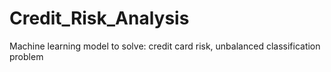 # Credit_Risk_Analysis
Machine learning model to solve: credit card risk, unbalanced classification problem
